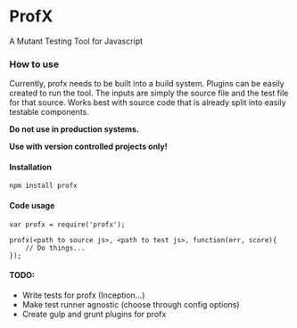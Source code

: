 # ProfX
A Mutant Testing Tool for Javascript

### How to use

Currently, profx needs to be built into a build system. Plugins can be easily created to run the tool. The inputs are simply the source file and the test file for that source. Works best with source code that is already split into easily testable components.

**Do not use in production systems.**

**Use with version controlled projects only!**

#### Installation

```
npm install profx
```

#### Code usage

```
var profx = require('profx');

profx(<path to source js>, <path to test js>, function(err, score){
	// Do things...
});

```

#### TODO:

- Write tests for profx (Inception...)
- Make test runner agnostic (choose through config options)
- Create gulp and grunt plugins for profx